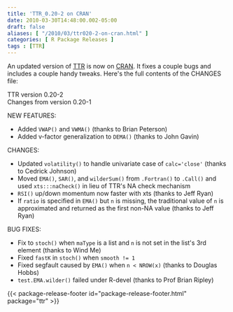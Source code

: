 ```yaml
---
title: 'TTR_0.20-2 on CRAN'
date: 2010-03-30T14:48:00.002-05:00
draft: false
aliases: [ "/2010/03/ttr020-2-on-cran.html" ]
categories: [ R Package Releases ]
tags : [TTR]
---
```


An updated version of [TTR](http://cran.r-project.org/web/packages/TTR/) is now on [CRAN](http://cran.r-project.org/). It fixes a couple bugs and includes a couple handy tweaks. Here's the full contents of the CHANGES file:  
  
TTR version 0.20-2  
Changes from version 0.20-1  
  
  
NEW FEATURES:  

*   Added `VWAP()` and `VWMA()` (thanks to Brian Peterson)
*   Added v-factor generalization to `DEMA()` (thanks to John Gavin)

  
CHANGES:  

*   Updated `volatility()` to handle univariate case of `calc='close'` (thanks to Cedrick Johnson)
*   Moved `EMA()`, `SAR()`, and `wilderSum()` from `.Fortran()` to `.Call()` and used `xts:::naCheck()` in lieu of TTR's NA check mechanism
*   `RSI()` up/down momentum now faster with xts (thanks to Jeff Ryan)
*   If `ratio` is specified in `EMA()` but `n` is missing, the traditional value of `n` is approximated and returned as the first non-NA value (thanks to Jeff Ryan)

  
BUG FIXES:  

*   Fix to `stoch()` when `maType` is a list and `n` is not set in the list's 3rd element (thanks to Wind Me)
*   Fixed `fastK` in `stoch()` when `smooth != 1`
*   Fixed segfault caused by `EMA()` when `n < NROW(x)` (thanks to Douglas Hobbs)
*   `test.EMA.wilder()` failed under R-devel (thanks to Prof Brian Ripley)

{{< package-release-footer id="package-release-footer.html" package="ttr" >}}
